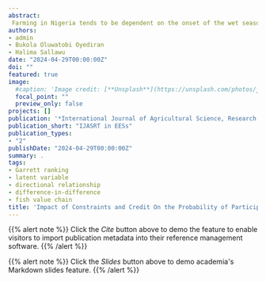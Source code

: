 ```yaml
---
abstract: 
 Farming in Nigeria tends to be dependent on the onset of the wet season as more than 70% of those involved in farming have no access to irrigation facilities, including those in the capture and culture fishery sector. Culture fish production is not well-developed owing to the need for high capital injection into the business. That is why this study investigated the connection between constraints faced, credit obtained and probability of participation in the fish value chain by fish producers in Nigeria in order to ensure sustainable fish availability to consumers. The study involved 643 fish producers in Niger and Kebbi States and data analyzed using Garrett ranking, Structural Equation Modelling (SEM) and regression. The results obtained indicated that 48 variables out of the 65 described by the actors were considered a constraint based on the mean and the five latent factors determined were retrieved for analysis. The latent variables exhibited positive bi-directional relationship between one another indicating that the factors are not isolated occurrences. From the Propensity Score Matching (PSM) and regression, a number of policy variables were obtained which may call for further investigation. Particularly, the tendency of low probability of participation in the face of low educational acquisition. There is also a very strong indication that the actors are conducting their businesses with low capital which h as further devalue the level of participation. Ultimately, doing business with adequate capital can increase participation by up to 15% and as such, can increase outputs, income, profits and enhance livelihoods.
authors:
- admin
- Bukola Oluwatobi Oyediran
- Halima Sallawu
date: "2024-04-29T00:00:00Z"
doi: ""
featured: true
image:
  #caption: 'Image credit: [**Unsplash**](https://unsplash.com/photos/jdD8gXaTZsc)'
  focal_point: ""
  preview_only: false
projects: []
publication: '*International Journal of Agricultural Science, Research and Technology in Extension and Education Systems (IJASRT in EESs) 14*(1):37-55'
publication_short: "IJASRT in EESs"
publication_types:
- "2"
publishDate: "2024-04-29T00:00:00Z"
summary: .
tags:
- Garrett ranking
- latent variable
- directional relationship
- difference-in-difference
- fish value chain
title: 'Impact of Constraints and Credit On the Probability of Participation: Evidence from Fish Producers in Nigeria'
---
```

{{% alert note %}}
Click the *Cite* button above to demo the feature to enable visitors to import publication metadata into their reference management software.
{{% /alert %}}

{{% alert note %}}
Click the *Slides* button above to demo academia's Markdown slides feature.
{{% /alert %}}
